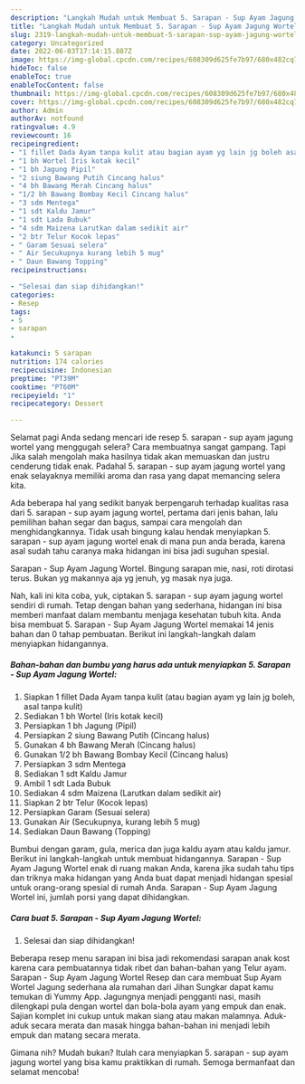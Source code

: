 ```yaml
---
description: "Langkah Mudah untuk Membuat 5. Sarapan - Sup Ayam Jagung Wortel yang Enak, Buat Buka Puasa Bikin Ngiler"
title: "Langkah Mudah untuk Membuat 5. Sarapan - Sup Ayam Jagung Wortel yang Enak, Buat Buka Puasa Bikin Ngiler"
slug: 2319-langkah-mudah-untuk-membuat-5-sarapan-sup-ayam-jagung-wortel-yang-enak-buat-buka-puasa-bikin-ngiler
category: Uncategorized
date: 2022-06-03T17:14:15.887Z
image: https://img-global.cpcdn.com/recipes/608309d625fe7b97/680x482cq70/5-sarapan-sup-ayam-jagung-wortel-foto-resep-utama.jpg
hideToc: false
enableToc: true
enableTocContent: false
thumbnail: https://img-global.cpcdn.com/recipes/608309d625fe7b97/680x482cq70/5-sarapan-sup-ayam-jagung-wortel-foto-resep-utama.jpg
cover: https://img-global.cpcdn.com/recipes/608309d625fe7b97/680x482cq70/5-sarapan-sup-ayam-jagung-wortel-foto-resep-utama.jpg
author: Admin
authorAv: notfound
ratingvalue: 4.9
reviewcount: 16
recipeingredient:
- "1 fillet Dada Ayam tanpa kulit atau bagian ayam yg lain jg boleh asal tanpa kulit"
- "1 bh Wortel Iris kotak kecil"
- "1 bh Jagung Pipil"
- "2 siung Bawang Putih Cincang halus"
- "4 bh Bawang Merah Cincang halus"
- "1/2 bh Bawang Bombay Kecil Cincang halus"
- "3 sdm Mentega"
- "1 sdt Kaldu Jamur"
- "1 sdt Lada Bubuk"
- "4 sdm Maizena Larutkan dalam sedikit air"
- "2 btr Telur Kocok lepas"
- " Garam Sesuai selera"
- " Air Secukupnya kurang lebih 5 mug"
- " Daun Bawang Topping"
recipeinstructions:

- "Selesai dan siap dihidangkan!"
categories:
- Resep
tags:
- 5
- sarapan
- 

katakunci: 5 sarapan  
nutrition: 174 calories
recipecuisine: Indonesian
preptime: "PT39M"
cooktime: "PT60M"
recipeyield: "1"
recipecategory: Dessert

---
```



Selamat pagi Anda sedang mencari ide resep 5. sarapan - sup ayam jagung wortel yang menggugah selera? Cara membuatnya sangat gampang. Tapi Jika salah mengolah maka hasilnya tidak akan memuaskan dan justru cenderung tidak enak. Padahal 5. sarapan - sup ayam jagung wortel yang enak selayaknya memiliki aroma dan rasa yang dapat memancing selera kita.


Ada beberapa hal yang sedikit banyak berpengaruh terhadap kualitas rasa dari 5. sarapan - sup ayam jagung wortel, pertama dari jenis bahan, lalu pemilihan bahan segar dan bagus, sampai cara mengolah dan menghidangkannya. Tidak usah bingung kalau hendak menyiapkan 5. sarapan - sup ayam jagung wortel enak di mana pun anda berada, karena asal sudah tahu caranya maka hidangan ini bisa jadi suguhan spesial.

Sarapan - Sup Ayam Jagung Wortel. Bingung sarapan mie, nasi, roti dirotasi terus. Bukan yg makannya aja yg jenuh, yg masak nya juga.


Nah, kali ini kita coba, yuk, ciptakan 5. sarapan - sup ayam jagung wortel sendiri di rumah. Tetap dengan bahan yang sederhana, hidangan ini bisa memberi manfaat dalam membantu menjaga kesehatan tubuh kita. Anda bisa membuat 5. Sarapan - Sup Ayam Jagung Wortel memakai 14 jenis bahan dan 0 tahap pembuatan. Berikut ini langkah-langkah dalam menyiapkan hidangannya.

<!--inarticleads1-->

##### Bahan-bahan dan bumbu yang harus ada untuk menyiapkan 5. Sarapan - Sup Ayam Jagung Wortel:

1. Siapkan 1 fillet Dada Ayam tanpa kulit (atau bagian ayam yg lain jg boleh, asal tanpa kulit)
1. Sediakan 1 bh Wortel (Iris kotak kecil)
1. Persiapkan 1 bh Jagung (Pipil)
1. Persiapkan 2 siung Bawang Putih (Cincang halus)
1. Gunakan 4 bh Bawang Merah (Cincang halus)
1. Gunakan 1/2 bh Bawang Bombay Kecil (Cincang halus)
1. Persiapkan 3 sdm Mentega
1. Sediakan 1 sdt Kaldu Jamur
1. Ambil 1 sdt Lada Bubuk
1. Sediakan 4 sdm Maizena (Larutkan dalam sedikit air)
1. Siapkan 2 btr Telur (Kocok lepas)
1. Persiapkan  Garam (Sesuai selera)
1. Gunakan  Air (Secukupnya, kurang lebih 5 mug)
1. Sediakan  Daun Bawang (Topping)


Bumbui dengan garam, gula, merica dan juga kaldu ayam atau kaldu jamur. Berikut ini langkah-langkah untuk membuat hidangannya. Sarapan - Sup Ayam Jagung Wortel enak di ruang makan Anda, karena jika sudah tahu tips dan triknya maka hidangan yang Anda buat dapat menjadi hidangan spesial untuk orang-orang spesial di rumah Anda. Sarapan - Sup Ayam Jagung Wortel ini, jumlah porsi yang dapat dihidangkan. 

<!--inarticleads2-->

##### Cara buat 5. Sarapan - Sup Ayam Jagung Wortel:


1. Selesai dan siap dihidangkan!

Beberapa resep menu sarapan ini bisa jadi rekomendasi sarapan anak kost karena cara pembuatannya tidak ribet dan bahan-bahan yang Telur ayam. Sarapan - Sup Ayam Jagung Wortel Resep dan cara membuat Sup Ayam Wortel Jagung sederhana ala rumahan dari Jihan Sungkar dapat kamu temukan di Yummy App. Jagungnya menjadi pengganti nasi, masih dilengkapi pula dengan wortel dan bola-bola ayam yang empuk dan enak. Sajian komplet ini cukup untuk makan siang atau makan malamnya. Aduk-aduk secara merata dan masak hingga bahan-bahan ini menjadi lebih empuk dan matang secara merata. 

Gimana nih? Mudah bukan? Itulah cara menyiapkan 5. sarapan - sup ayam jagung wortel yang bisa kamu praktikkan di rumah. Semoga bermanfaat dan selamat mencoba!
